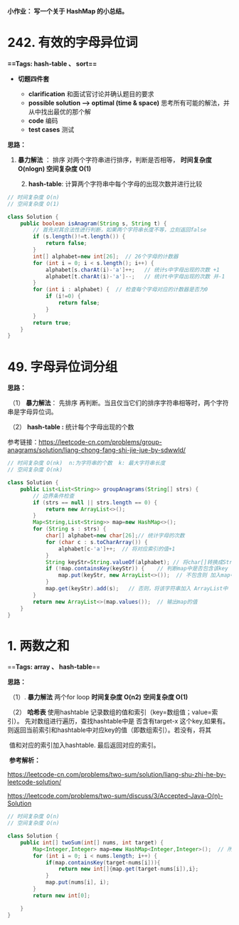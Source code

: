 **小作业：  写一个关于 HashMap 的小总结。**



# 242. 有效的字母异位词

**==Tags:  hash-table 、 sort==**

- **切题四件套**

  - **clarification**   和面试官讨论并确认题目的要求
  - **possible solution  --> optimal (time & space)**     思考所有可能的解法，并从中找出最优的那个解
  - **code**      编码
  - **test cases**    测试

  

**思路：**

1. **暴力解法** ：    排序        对两个字符串进行排序，判断是否相等， **时间复杂度 O(nlogn)  空间复杂度 O(1)** 

 	2. **hash-table**:   计算两个字符串中每个字母的出现次数并进行比较

```java
// 时间复杂度 O(n)
// 空间复杂度 O(1)

class Solution {
    public boolean isAnagram(String s, String t) {
        // 首先对其合法性进行判断，如果两个字符串长度不等，立刻返回false
        if (s.length()!=t.length()) {
            return false;  
        }
        int[] alphabet=new int[26];  // 26个字母的计数器
        for (int i = 0; i < s.length(); i++) {
            alphabet[s.charAt(i)-'a']++;   // 统计s中字母出现的次数 +1
            alphabet[t.charAt(i)-'a']--;   // 统计t中字母出现的次数 并-1
        }
        for (int i : alphabet) {  // 检查每个字母对应的计数器是否为0
            if (i!=0) {
                return false;
            }
        }
        return true;
    }
}
```





# 49. 字母异位词分组

**思路：**

​	（1） **暴力解法**：     先排序   再判断。当且仅当它们的排序字符串相等时，两个字符串是字母异位词。

​	（2） **hash-table :**     统计每个字母出现的个数

参考链接：https://leetcode-cn.com/problems/group-anagrams/solution/liang-chong-fang-shi-jie-jue-by-sdwwld/

```java
// 时间复杂度 O(nk)  n:为字符串的个数  k: 最大字符串长度
// 空间复杂度 O(nk)

class Solution {
    public List<List<String>> groupAnagrams(String[] strs) {
        // 边界条件检查
        if (strs == null || strs.length == 0) {
            return new ArrayList<>();
        }
        Map<String,List<String>> map=new HashMap<>();
        for (String s : strs) {
            char[] alphabet=new char[26];// 统计字母的次数
            for (char c : s.toCharArray()) {
                alphabet[c-'a']++;  // 将对应索引的值+1
            }
            String keyStr=String.valueOf(alphabet); // 将char[]转换成String
            if (!map.containsKey(keyStr)) {    // 判断map中是否包含该key
                map.put(keyStr, new ArrayList<>());  // 不包含则 加入map中
            }
            map.get(keyStr).add(s);   // 否则，将该字符串加入 ArrayList中
        }
        return new ArrayList<>(map.values());  // 输出map的值
    }
}
```









# 1. 两数之和

==**Tags:     array 、 hash-table**==



**思路：**

​		（1）. **暴力解法**          两个for loop       **时间复杂度 O(n2)**      **空间复杂度 O(1)**

​		（2）   **哈希表**			使用hashtable 记录数组的值和索引（key=数组值；value=索引）。  先对数组进行遍历，查找hashtable中是											否含有target-x 这个key,如果有。则返回当前索引和hashtable中对应key的值（即数组索引）。若没有，将其

​											值和对应的索引加入hashtable. 最后返回对应的索引。

​	**参考解析：**

 https://leetcode-cn.com/problems/two-sum/solution/liang-shu-zhi-he-by-leetcode-solution/			

https://leetcode.com/problems/two-sum/discuss/3/Accepted-Java-O(n)-Solution					

```java
// 时间复杂度 O(n)
// 空间复杂度 O(n)

class Solution {
    public int[] twoSum(int[] nums, int target) {
        Map<Integer,Integer> map=new HashMap<Integer,Integer>();  // 所有的集合中都不能存储基本类型的数据！！！
        for (int i = 0; i < nums.length; i++) {
            if(map.containsKey(target-nums[i])){   
                return new int[]{map.get(target-nums[i]),i};
            }
            map.put(nums[i], i);
        }
        return new int[0];

    }
}
```



